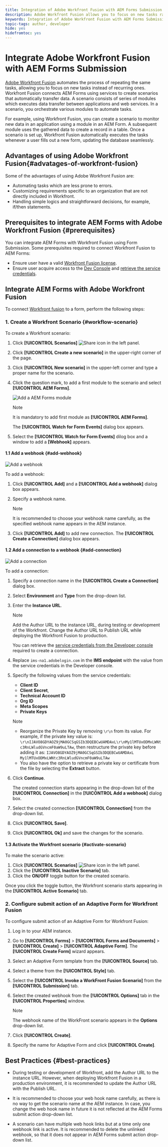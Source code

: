 ```yaml
---
title: Integration of Adobe Workfront Fusion with AEM Forms Submission
description: Adobe Workfront Fusion allows you to focus on new tasks rather than focusing on repetitive tasks. You can connect Adobe Workfront Fusion to an Adaptive Form using Form Submission.
keywords: Integration of Adobe Workfront Fusion with AEM Forms Submission, Adobe Workfront Fusion with AEM Forms, Workfront Fusion with AEM Forms, Connect Workfront Fusion to AEM Forms, AEM Forms and Workfront Fusion, How to connect Workfront Fusion with AEM Forms?, Connect Workfront Fusion to a Form
topic-tags: author, developer
hide: yes
hidefromtoc: yes
---
```


# Integrate Adobe Workfront Fusion with AEM Forms Submission

[Adobe Workfront Fusion](https://experienceleague.adobe.com/docs/workfront/using/adobe-workfront-fusion/get-started-with-workfront-fusion/workfront-fusion-overview.html) automates the process of repeating the same tasks, allowing you to focus on new tasks instead of recurring ones. Workfront Fusion connects AEM Forms using services to create scenarios that automatically transfer data. A scenario consists of series of modules which executes data transfer between applications and web services. In a scenario, you orchestrate various modules to automate tasks.

For example, using Workfront Fusion, you can create a scenario to monitor new data in an application using a module in an AEM Form. A subsequent module uses the gathered data to create a record in a table. Once a scenario is set up, Workfront Fusion automatically executes the tasks whenever a user fills out a new form, updating the database seamlessly.

## Advantages of using Adobe Workfront Fusion{#advatages-of-workfront-fusion}

Some of the advantages of using Adobe Workfront Fusion are:

- Automating tasks which are less prone to errors.
- Customizing requirements specific to an organization that are not directly included in Workfront.
- Handling simple logics and straightforward decisions, for example, if/then statements.

## Prerequisites to integrate AEM Forms with Adobe Workfront Fusion {#prerequisites}

You can integrate AEM Forms with Workfront Fusion using Form Submission. Some prerequisites required to connect Workfront Fusion to AEM Forms:

- Ensure user have a valid [Workfront Fusion license](https://experienceleague.adobe.com/docs/workfront/using/adobe-workfront-fusion/get-started-with-workfront-fusion/license-automation-vs-integration.html).
- Ensure user acquire access to the [Dev Console](https://my.cloudmanager.adobe.com/) and [retrieve the service credentials](https://experienceleague.adobe.com/docs/experience-manager-learn/getting-started-with-aem-headless/authentication/service-credentials.html).

## Integrate AEM Forms with Adobe Workfront Fusion

To connect [Workfront fusion](https://experienceleague.adobe.com/docs/workfront/using/adobe-workfront-fusion/get-started-with-workfront-fusion/workfront-fusion-overview.html) to a form, perform the following steps:

### 1. Create a Workfront Scenario {#workflow-scenario}

To create a Workfront scenario:
1. Click **[!UICONTROL Scenarios]** ![Share icon](/help/forms/assets/Smock_ShareAndroid_18_N.svg) in the left panel. 
 1. Click **[!UICONTROL Create a new scenario]** in the upper-right corner of the page.
1. Click **[!UICONTROL New scenario]** in the upper-left corner and type a proper name for the scenario.
1. Click the question mark, to add a first module to the scenario and select **[!UICONTROL AEM Forms]**.

      ![Add a AEM Forms module](/help/forms/assets/workfront-aemforms.png)

    >[!NOTE]
    >
    > It is mandatory to add first module as **[!UICONTROL AEM Forms]**.

    The **[!UICONTROL Watch for Form Events]** dialog box appears.
1. Select the **[!UICONTROL Watch for Form Events]** dilog box and a window to add a **[Webhook]** appears.

#### 1.1 Add a webhook {#add-webhook}

![Add a webhook](/help/forms/assets/workfront-add-webhook.png)

To add a webhook:

1. Click **[!UICONTROL Add]** and a **[!UICONTROL Add a webhook]** dialog box appears.
1. Specify a webhook name.

    >[!NOTE]
    >
    > It is recommended to choose your webhook name carefully, as the specified webhook name appears in the AEM instance.

1. Click **[!UICONTROL Add]** to add new connection. The **[!UICONTROL Create a Connection]** dialog box appears.

#### 1.2 Add a connection to a webhook {#add-connection}

![Add a connection](/help/forms/assets/workfront-add-connection.png)

To add a connection:

1. Specify a connection name in the **[!UICONTROL Create a Connection]** dialog box.

1. Select **Environment** and **Type** from the drop-down list.

1. Enter the **Instance URL**.

    >[!NOTE]
    >
    >Add the Author URL to the instance URL, during testing or development of the Workfront. Change the Author URL to Publish URL while deploying the Workfront Fusion to production.

     You can retrieve the [service credentials from the Developer console](https://experienceleague.adobe.com/docs/experience-manager-learn/getting-started-with-aem-headless/authentication/service-credentials.html) required to create a connection.

1. Replace `ims-na1.adobelogin.com` in the **IMS endpoint** with the value from the service credentials in the Developer console.

1. Specify the following values from the service credentials:
    - **Client ID**
    - **Client Secret**, 
    - **Technical Account ID**
    - **Org ID**
    - **Meta Scopes**
    - **Private Keys**

    >[!NOTE]
    >
    > - Reorganize the Private Key by removing `\r\n` from its value. For example, if the private key value is:
    `\r\nIJAVO8GDYAOZ9jMA0GCSqGSIb3DQEBCwUAMDAxL\r\nMy1lMTUxODMxLWNtc3RnLWludGVncmF0aW9uLTAw`, then restructure the private key before adding it as:
    `IJAVO8GDYAOZ9jMA0GCSqGSIb3DQEBCwUAMDAxL` `My1lMTUxODMxLWNtc3RnLWludGVncmF0aW9uLTAw`
    >- You also have the option to retrieve a private key or certificate from the file by selecting the **Extract** button.

1. Click **Continue**.

    The created connection starts appearing in the drop-down list of the **[!UICONTROL Connection]** in the **[!UICONTROL Add a webhook]** dialog box.

1. Select the created connection **[!UICONTROL Connection]** from the drop-down list.
1. Click **[!UICONTROL Save]**.
1. Click **[!UICONTROL Ok]** and save the changes for the scenario.

#### 1.3 Activate the Workfront scenario {#activate-scenario}

To make the scenario active:

1. Click **[!UICONTROL Scenarios]** ![Share icon](/help/forms/assets/Smock_ShareAndroid_18_N.svg) in the left panel. 
1. Click the **[!UICONTROL Inactive Scenario]** tab.
1. Click the **ON/OFF** toggle button for the created scenario.

Once you click the toggle button, the Workfront scenario starts appearing in the **[!UICONTROL Active Scenario]** tab.


### 2. Configure submit action of an Adaptive Form for Workfront Fusion

To configure submit action of an Adaptive Form for Workfront Fusion:

1. Log in to your AEM instance.
1. Go to **[!UICONTROL Forms]** > **[!UICONTROL Forms and Documents]** > **[!UICONTROL Create]** > **[!UICONTROL Adaptive Form]**. The **[!UICONTROL Create Form]** wizard appears.
1. Select an Adaptive Form template from the **[!UICONTROL Source]** tab.
1. Select a theme from the **[!UICONTROL Style]** tab.
1. Select the **[!UICONTROL Invoke a WorkFront Fusion Scenario]** from the **[!UICONTROL Submission]** tab.
1. Select the created webhook from the **[!UICONTROL Options]** tab in the **[!UICONTROL Properties]** window.

    >[!NOTE]
    >
    > The webhook name of the WorkFront scenario appears in the **Options** drop-down list.

1. Click **[!UICONTROL Create]**.
1. Specify the name for Adaptive Form and click **[!UICONTROL Create]**.


## Best Practices {#best-practices}

- During testing or development of Workfront, add the Author URL to the instance URL. However, when deploying Workfront Fusion in a production environment, it is recommended to update the Author URL with the Publish URL.

- It is recommended to choose your web hook name carefully, as there is no way to get the scenario name at the AEM instance. In case, you change the web hook name in future it is not reflected at the AEM Forms submit action drop-down list.
- A scenario can have multiple web hook links but at a time only one webhook link is active. It is recommended to delete the unlinked webhook, so that it does not appear in AEM Forms submit action drop-down list.
